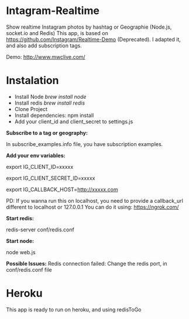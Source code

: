 Intagram-Realtime
=================

Show realtime Instagram photos by hashtag or Geographie (Node.js, socket.io and Redis)
This app, is based on https://github.com/Instagram/Realtime-Demo (Deprecated).
I adapted it, and also add subscription tags.

Demo: http://www.mwclive.com/


Instalation
============

- Install Node *brew install node*
- Install redis *brew install redis*
- Clone Project
- Install dependencies: npm install
- Add your client_id and client_secret to settings.js

**Subscribe to a tag or geography:**

In subscribe_examples.info file, you have subscription examples.


**Add your env variables:**

export IG_CLIENT_ID=xxxxx

export IG_CLIENT_SECRET_ID=xxxxx

export IG_CALLBACK_HOST=http://xxxxx.com



PD: If you wanna run this on localhost, you need to provide a callback_url different to localhost or 127.0.0.1
You can do it using: https://ngrok.com/


**Start redis:**

redis-server conf/redis.conf


**Start node:**

node web.js


**Possible Issues:**
Redis connection failed: Change the redis port, in conf/redis.conf file


Heroku
======

This app is ready to run on heroku, and using redisToGo






